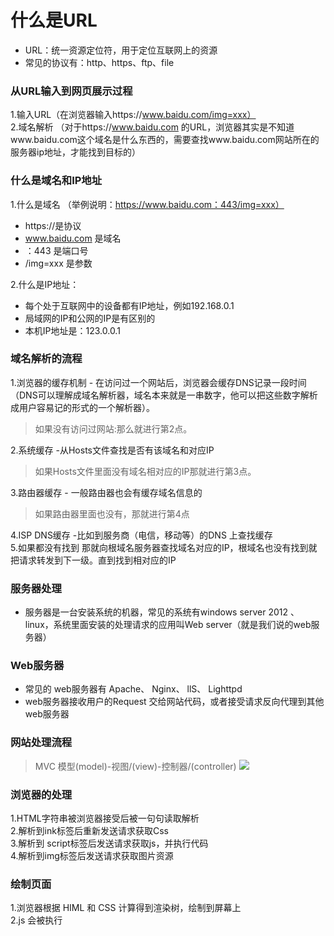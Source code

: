 # 什么是URL 
- URL：统一资源定位符，用于定位互联网上的资源
- 常见的协议有：http、https、ftp、file
### 从URL输入到网页展示过程
1.输入URL（在浏览器输入https://www.baidu.com/img=xxx）  
2.域名解析 （对于https://www.baidu.com 的URL，浏览器其实是不知道www.baidu.com这个域名是什么东西的，需要查找www.baidu.com网站所在的服务器ip地址，才能找到目标的） 
### 什么是域名和IP地址
1.什么是域名 （举例说明：https://www.baidu.com：443/img=xxx）  
- https://是协议   
- www.baidu.com 是域名 
- ：443 是端口号
- /img=xxx 是参数
 
2.什么是IP地址： 
 - 每个处于互联网中的设备都有IP地址，例如192.168.0.1
 - 局域网的IP和公网的IP是有区别的
 - 本机IP地址是：123.0.0.1

### 域名解析的流程
1.浏览器的缓存机制 - 在访问过一个网站后，浏览器会缓存DNS记录一段时间（DNS可以理解成域名解析器，域名本来就是一串数字，他可以把这些数字解析成用户容易记的形式的一个解析器）。  
> 如果没有访问过网站:那么就进行第2点。

2.系统缓存 -从Hosts文件查找是否有该域名和对应IP   
>如果Hosts文件里面没有域名相对应的IP那就进行第3点。

3.路由器缓存  - 一般路由器也会有缓存域名信息的  
>如果路由器里面也没有，那就进行第4点

4.ISP DNS缓存 -比如到服务商（电信，移动等）的DNS 上查找缓存   
5.如果都没有找到 那就向根域名服务器查找域名对应的IP，根域名也没有找到就把请求转发到下一级。直到找到相对应的IP

### 服务器处理
- 服务器是一台安装系统的机器，常见的系统有windows server 2012  、linux，系统里面安装的处理请求的应用叫Web server（就是我们说的web服务器）

### Web服务器
- 常见的 web服务器有 Apache、 Nginx、 llS、 Lighttpd
- web服务器接收用户的Request 交给网站代码，或者接受请求反向代理到其他 web服务器

### 网站处理流程
> MVC 模型(model)-视图/(view)-控制器/(controller)
![](https://github.com/zhouyoujun888/What-s-a-URL/assets/95428606/48a2cb08-2ecf-4f62-8fc6-82c554976689)

### 浏览器的处理
1.HTML字符串被浏览器接受后被一句句读取解析    
2.解析到ink标签后重新发送请求获取Css   
3.解析到 script标签后发送请求获取js，并执行代码   
4.解析到img标签后发送请求获取图片资源    

### 绘制页面
1.浏览器根据 HIML 和 CSS 计算得到渲染树，绘制到屏幕上    
2.js 会被执行
